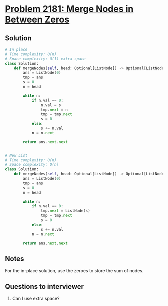 # [Problem 2181: Merge Nodes in Between Zeros](https://leetcode.com/problems/merge-nodes-in-between-zeros/)

## Solution

```py
# In place
# Time complexity: O(n)
# Space complexity: O(1) extra space
class Solution:
    def mergeNodes(self, head: Optional[ListNode]) -> Optional[ListNode]:
        ans = ListNode(0)
        tmp = ans
        s = 0
        n = head

        while n:
            if n.val == 0:
                n.val = s
                tmp.next = n
                tmp = tmp.next
                s = 0
            else:
                s += n.val
            n = n.next

        return ans.next.next


# New List
# Time complexity: O(n)
# Space complexity: O(n)
class Solution:
    def mergeNodes(self, head: Optional[ListNode]) -> Optional[ListNode]:
        ans = ListNode(0)
        tmp = ans
        s = 0
        n = head

        while n:
            if n.val == 0:
                tmp.next = ListNode(s)
                tmp = tmp.next
                s = 0
            else:
                s += n.val
            n = n.next

        return ans.next.next
```

## Notes

For the in-place solution, use the zeroes to store the sum of nodes.

## Questions to interviewer

1. Can I use extra space?
